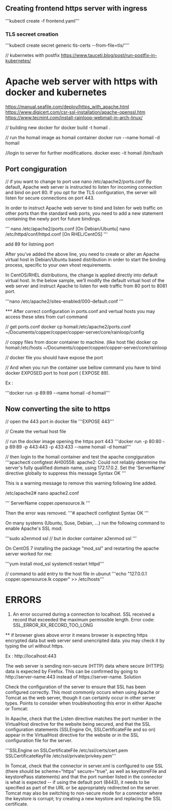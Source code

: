 
## Creating frontend https server with ingress

  '''kubectl create -f frontend.yaml'''

### TLS secreet creation ######
'''kubectl create secret generic tls-certs --from-file=tls/''''


// kubernetes with postfix
https://www.tauceti.blog/post/run-postfix-in-kubernetes/

# Apache web server with https with docker and kubernetes
https://manual.seafile.com/deploy/https_with_apache.html
https://www.digicert.com/csr-ssl-installation/apache-openssl.htm
https://www.tecmint.com/install-rainloop-webmail-in-arch-linux/

// building new docker for 
docker build -t homail .

// run the homail image as homail container
docker run --name homail -d homail

//login to server for further modifications.
docker exec -it homail /bin/bash

## Port congiguration
// if you want to change to port use
nano /etc/apache2/ports.conf
By default, Apache web server is instructed to listen for incoming connection and bind on port 80. If you opt for the TLS configuration, the server will listen for secure connections on port 443.

In order to instruct Apache web server to bind and listen for web traffic on other ports than the standard web ports, you need to add a new statement containing the newly port for future bindings.

'''
 nano /etc/apache2/ports.conf     [On Debian/Ubuntu]
 nano /etc/httpd/conf/httpd.conf  [On RHEL/CentOS]
'''
 
 add 89 for listning port

 After you’ve added the above line, you need to create or alter an Apache virtual host in Debian/Ubuntu based distribution in order to start the binding process, specific to your own vhost requirements.

In CentOS/RHEL distributions, the change is applied directly into default virtual host. In the below sample, we’ll modify the default virtual host of the web server and instruct Apache to listen for web traffic from 80 port to 8081 port.

'''nano /etc/apache2/sites-enabled/000-default.conf '''

*** After correct configuration in ports.conf and vertual hosts you may access these sites from curl command

// get ports.conf
docker cp homail:/etc/apache2/ports.conf ~/Documents/copper/copper/copper-server/core/rainloop/config



// coppy files from docer container to machine. (like host file)
docker cp homail:/etc/hosts ~/Documents/copper/copper/copper-server/core/rainloop



// docker file you should have expose the port


// And when you run the container use bellow command you have to bind docker EXPOSED port to host port ( EXPOSE 89).

Ex :

'''docker run -p 89:89 --name homail -d homail'''


## Now converting the site to https


// open the 443 port in docker file
'''EXPOSE 443'''

// Create the vertual host file


// run the docker image opening the https port 443
'''docker run -p 80:80 -p 89:89 -p 443:443 -p 433:433 --name homail -d homail'''

// then login to the homail container and test the apache congiguration
'''apachectl configtest
AH00558: apache2: Could not reliably determine the server's fully qualified domain name, using 172.17.0.2. Set the 'ServerName' directive globally to suppress this message
Syntax OK
'''

This is a warning message to remove this warning following line added.

/etc/apache2# nano apache2.conf

''' ServerName copper.opensource.lk '''

Then the error was removed.
'''# apachectl configtest
Syntax OK
'''


On many systems (Ubuntu, Suse, Debian, ...) run the following command to enable Apache's SSL mod:

'''sudo a2enmod ssl
// but in docker container
   a2enmod ssl '''



On CentOS 7 installing the package "mod_ssl" and restarting the apache server worked for me:

'''yum install mod_ssl
systemctl restart httpd'''

// command to add entry to the host file in ubunut
'''echo "127.0.0.1  copper.opensource.lk copper" >> /etc/hosts'''


# ERRORS

1. An error occurred during a connection to localhost. SSL received a record that exceeded the maximum permissible length. Error code: SSL_ERROR_RX_RECORD_TOO_LONG 

** if browser gives above error it means browser is expecting https encrypted data but web server send unencripted data. you may check it by typing the url without https.

Ex : http://localhost:443

The web server is sending non-secure (HTTP) data where secure (HTTPS) data is expected by Firefox. This can be confirmed by going to http://server-name:443 instead of https://server-name.
Solution

Check the configuration of the server to ensure that SSL has been configured correctly. This most commonly occurs when using Apache or Tomcat as the web server, though it can certainly occur in other server types. Points to consider when troubleshooting this error in either Apache or Tomcat:

In Apache, check that the Listen <port> directive matches the port number in the VirtualHost directive for the website being secured, and that the SSL configuration statements (SSLEngine On, SSLCertificateFile <filename> and so on) appear in the VirtualHost directive for the website or in the SSL configuration file for the server.

'''SSLEngine on
  SSLCertificateFile /etc/ssl/certs/cert.pem
  SSLCertificateKeyFile /etc/ssl/private/privkey.pem'''

In Tomcat, check that the connector in server.xml is configured to use SSL (there should be scheme="https" secure="true", as well as keystoreFile and keystorePass statements) and that the port number listed in the connector is what is expected -- if using the default port (8443), it needs to be specified as part of the URL or be appropriately redirected on the server. Tomcat may also be switching to non-secure mode for a connector where the keystore is corrupt; try creating a new keystore and replacing the SSL certificate.




  